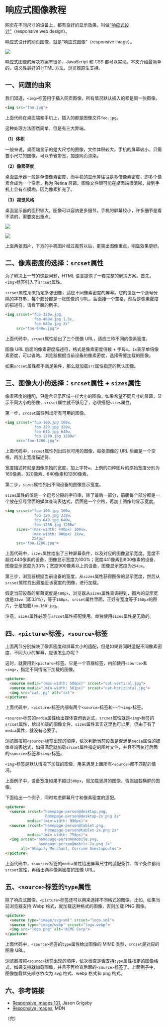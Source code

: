 # 响应式图像教程

网页在不同尺寸的设备上，都有良好的显示效果，叫做[“响应式设计”](http://www.ruanyifeng.com/blog/2012/05/responsive_web_design.html)（responsive web design）。

响应式设计的网页图像，就是“响应式图像”（responsive image）。

![](https://cdn.beekka.com/blogimg/asset/201906/bg2019061001.jpg)

响应式图像的解决方案有很多，JavaScript 和 CSS 都可以实现。本文介绍最简单的、语义性最好的 HTML 方法，浏览器原生支持。

## 一、问题的由来

我们知道，`<img>`标签用于插入网页图像，所有情况默认插入的都是同一张图像。

```html
<img src="foo.jpg">
```

上面代码在桌面端和手机上，插入的都是图像文件`foo.jpg`。

这种处理方法固然简单，但是有三大弊端。

**（1）体积**

一般来说，桌面端显示的是大尺寸的图像，文件体积较大。手机的屏幕较小，只需要小尺寸的图像，可以节省带宽，加速网页渲染。

**（2）像素密度**

桌面显示器一般是单倍像素密度，而手机的显示屏往往是多倍像素密度，即多个像素合成为一个像素，称为 Retina 屏幕。图像文件很可能在桌面端很清晰，放到手机上会有点模糊，因为像素扩充了。

**（3）视觉风格**

桌面显示器的面积较大，图像可以容纳更多细节。手机的屏幕较小，许多细节是看不清的，需要突出重点。

![](https://cdn.beekka.com/blogimg/asset/201906/bg2019061002.jpg)

![](https://cdn.beekka.com/blogimg/asset/201906/bg2019061003.jpg)

上面两张图片，下方的手机图片经过裁剪以后，更突出图像重点，明显效果更好。

## 二、像素密度的选择：`srcset`属性

为了解决上一节的这些问题，HTML 语言提供了一套完整的解决方案。首先，`<img>`标签引入了`srcset`属性。

`srcset`属性用来指定多张图像，适应不同像素密度的屏幕。它的值是一个逗号分隔的字符串，每个部分都是一张图像的 URL，后面接一个空格，然后是像素密度的描述符。请看下面的例子。

```html
<img srcset="foo-320w.jpg,
             foo-480w.jpg 1.5x,
             foo-640w.jpg 2x"
     src="foo-640w.jpg">
 ```    

上面代码中，`srcset`属性给出了三个图像 URL，适应三种不同的像素密度。

图像 URL 后面的像素密度描述符，格式是像素密度倍数 + 字母`x`。`1x`表示单倍像素密度，可以省略。浏览器根据当前设备的像素密度，选择需要加载的图像。

如果`srcset`属性都不满足条件，那么就加载`src`属性指定的默认图像。

## 三、图像大小的选择：`srcset`属性 + `sizes`属性

像素密度的适配，只适合显示区域一样大小的图像。如果希望不同尺寸的屏幕，显示不同大小的图像，`srcset`属性就不够用了，必须搭配`sizes`属性。

第一步，`srcset`属性列出所有可用的图像。

```html
<img srcset="foo-160.jpg 160w,
             foo-320.jpg 320w,
             foo-640.jpg 640w,
             foo-1280.jpg 1280w"
     src="foo-1280.jpg">
```

上面代码中，`srcset`属性列出四张可用的图像，每张图像的 URL 后面是一个空格，再加上宽度描述符。

宽度描述符就是图像原始的宽度，加上字符`w`。上例的四种图片的原始宽度分别为160像素、320像素、640像素和1280像素。

第二步，`sizes`属性列出不同设备的图像显示宽度。

`sizes`属性的值是一个逗号分隔的字符串，除了最后一部分，前面每个部分都是一个放在括号里面的媒体查询表达式，后面是一个空格，再加上图像的显示宽度。

```html
<img srcset="foo-160.jpg 160w,
             foo-320.jpg 320w,
             foo-640.jpg 640w,
             foo-1280.jpg 1280w"
     sizes="(max-width: 440px) 100vw,
            (max-width: 900px) 33vw,
            254px"
     src="foo-1280.jpg">
```

上面代码中，`sizes`属性给出了三种屏幕条件，以及对应的图像显示宽度。宽度不超过440像素的设备，图像显示宽度为100%；宽度441像素到900像素的设备，图像显示宽度为33%；宽度900像素以上的设备，图像显示宽度为`254px`。

第三步，浏览器根据当前设备的宽度，从`sizes`属性获得图像的显示宽度，然后从`srcset`属性找出最接近该宽度的图像，进行加载。

假定当前设备的屏幕宽度是`480px`，浏览器从`sizes`属性查询得到，图片的显示宽度是`33vw`（即33%），等于`160px`。`srcset`属性里面，正好有宽度等于`160px`的图片，于是加载`foo-160.jpg`。

注意，`sizes`属性必须与`srcset`属性搭配使用。单独使用`sizes`属性是无效的。

## 四、`<picture>`标签，`<source>`标签

上面两节分别解决了像素密度和屏幕大小的适配，但是如果要同时适配不同像素密度、不同大小的屏幕，应该怎么办呢？

这时，就要用到`<picture>`标签。它是一个容器标签，内部使用`<source>`和`<img>`，指定不同情况下加载的图像。

```html
<picture>
  <source media="(max-width: 500px)" srcset="cat-vertical.jpg">
  <source media="(min-width: 501px)" srcset="cat-horizontal.jpg">
  <img src="cat.jpg" alt="cat">
</picture>
```

上面代码中，`<picture>`标签内部有两个`<source>`标签和一个`<img>`标签。

`<source>`标签的`media`属性给出媒体查询表达式，`srcset`属性就是`<img>`标签的`srcset`属性，给出加载的图像文件。`sizes`属性其实这里也可以用，但由于有了`media`属性，就没有必要了。

浏览器按照`<source>`标签出现的顺序，依次判断当前设备是否满足`media`属性的媒体查询表达式，如果满足就加载`srcset`属性指定的图片文件，并且不再执行后面的`<source>`标签和`<img>`标签。

`<img>`标签是默认情况下加载的图像，用来满足上面所有`<source>`都不匹配的情况。

上面例子中，设备宽度如果不超过`500px`，就加载竖屏的图像，否则加载横屏的图像。

下面给出一个例子，同时考虑屏幕尺寸和像素密度的适配。

```html
<picture>
  <source srcset="homepage-person@desktop.png,
                  homepage-person@desktop-2x.png 2x"       
          media="(min-width: 990px)">
  <source srcset="homepage-person@tablet.png,
                  homepage-person@tablet-2x.png 2x" 
          media="(min-width: 750px)">
  <img srcset="homepage-person@mobile.png,
               homepage-person@mobile-2x.png 2x" 
       alt="Shopify Merchant, Corrine Anestopoulos">
</picture>
```

上面代码中，`<source>`标签的`media`属性给出屏幕尺寸的适配条件，每个条件都用`srcset`属性，再给出两种像素密度的图像 URL。

## 五、`<source>`标签的`type`属性

除了响应式图像，`<picture>`标签还可以用来选择不同格式的图像。比如，如果当前浏览器支持 Webp 格式，就加载这种格式的图像，否则加载 PNG 图像。

```html
<picture>
  <source type="image/svg+xml" srcset="logo.xml">
  <source type="image/webp" srcset="logo.webp"> 
  <img src="logo.png" alt="ACME Corp">
</picture>
```

上面代码中，`<source>`标签的`type`属性给出图像的 MIME 类型，`srcset`是对应的图像 URL。

浏览器按照`<source>`标签出现的顺序，依次检查是否支持`type`属性指定的图像格式，如果支持就加载图像，并且不再检查后面的`<source>`标签了。上面例子中，图像加载优先顺序依次为 svg 格式、webp 格式和 png 格式。

## 六、参考链接

- [Responsive Images 101](https://cloudfour.com/thinks/responsive-images-101-definitions/), Jason Grigsby
- [Responsive images](https://developer.mozilla.org/en-US/docs/Learn/HTML/Multimedia_and_embedding/Responsive_images), MDN

（完）

